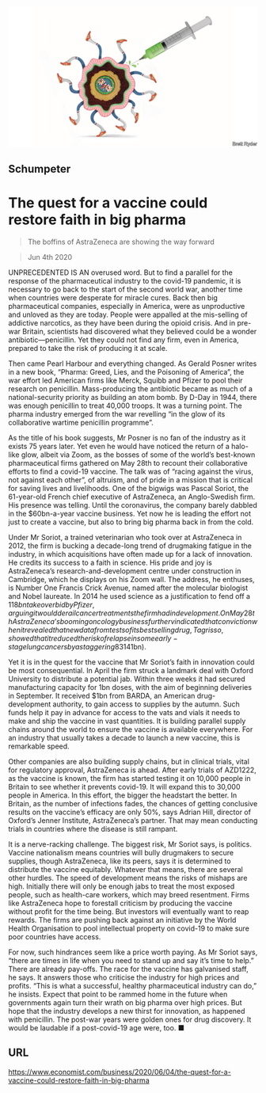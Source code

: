 ![](./images/20200606_WBD000_0.jpg)

## Schumpeter

# The quest for a vaccine could restore faith in big pharma

> The boffins of AstraZeneca are showing the way forward

> Jun 4th 2020

UNPRECEDENTED IS AN overused word. But to find a parallel for the response of the pharmaceutical industry to the covid-19 pandemic, it is necessary to go back to the start of the second world war, another time when countries were desperate for miracle cures. Back then big pharmaceutical companies, especially in America, were as unproductive and unloved as they are today. People were appalled at the mis-selling of addictive narcotics, as they have been during the opioid crisis. And in pre-war Britain, scientists had discovered what they believed could be a wonder antibiotic—penicillin. Yet they could not find any firm, even in America, prepared to take the risk of producing it at scale.

Then came Pearl Harbour and everything changed. As Gerald Posner writes in a new book, “Pharma: Greed, Lies, and the Poisoning of America”, the war effort led American firms like Merck, Squibb and Pfizer to pool their research on penicillin. Mass-producing the antibiotic became as much of a national-security priority as building an atom bomb. By D-Day in 1944, there was enough penicillin to treat 40,000 troops. It was a turning point. The pharma industry emerged from the war revelling “in the glow of its collaborative wartime penicillin programme”.

As the title of his book suggests, Mr Posner is no fan of the industry as it exists 75 years later. Yet even he would have noticed the return of a halo-like glow, albeit via Zoom, as the bosses of some of the world’s best-known pharmaceutical firms gathered on May 28th to recount their collaborative efforts to find a covid-19 vaccine. The talk was of “racing against the virus, not against each other”, of altruism, and of pride in a mission that is critical for saving lives and livelihoods. One of the bigwigs was Pascal Soriot, the 61-year-old French chief executive of AstraZeneca, an Anglo-Swedish firm. His presence was telling. Until the coronavirus, the company barely dabbled in the $60bn-a-year vaccine business. Yet now he is leading the effort not just to create a vaccine, but also to bring big pharma back in from the cold.

Under Mr Soriot, a trained veterinarian who took over at AstraZeneca in 2012, the firm is bucking a decade-long trend of drugmaking fatigue in the industry, in which acquisitions have often made up for a lack of innovation. He credits its success to a faith in science. His pride and joy is AstraZeneca’s research-and-development centre under construction in Cambridge, which he displays on his Zoom wall. The address, he enthuses, is Number One Francis Crick Avenue, named after the molecular biologist and Nobel laureate. In 2014 he used science as a justification to fend off a $118bn takeover bid by Pfizer, arguing it would derail cancer treatments the firm had in development. On May 28th AstraZeneca’s booming oncology business further vindicated that conviction when it revealed that new data from tests of its bestselling drug, Tagrisso, showed that it reduced the risk of relapse in some early-stage lung cancers by a staggering 83%. Though its returns are still below the industry average, such successes have made AstraZeneca Britain’s biggest listed company, now worth £112bn ($141bn).

Yet it is in the quest for the vaccine that Mr Soriot’s faith in innovation could be most consequential. In April the firm struck a landmark deal with Oxford University to distribute a potential jab. Within three weeks it had secured manufacturing capacity for 1bn doses, with the aim of beginning deliveries in September. It received $1bn from BARDA, an American drug-development authority, to gain access to supplies by the autumn. Such funds help it pay in advance for access to the vats and vials it needs to make and ship the vaccine in vast quantities. It is building parallel supply chains around the world to ensure the vaccine is available everywhere. For an industry that usually takes a decade to launch a new vaccine, this is remarkable speed.

Other companies are also building supply chains, but in clinical trials, vital for regulatory approval, AstraZeneca is ahead. After early trials of AZD1222, as the vaccine is known, the firm has started testing it on 10,000 people in Britain to see whether it prevents covid-19. It will expand this to 30,000 people in America. In this effort, the bigger the headstart the better. In Britain, as the number of infections fades, the chances of getting conclusive results on the vaccine’s efficacy are only 50%, says Adrian Hill, director of Oxford’s Jenner Institute, AstraZeneca’s partner. That may mean conducting trials in countries where the disease is still rampant.

It is a nerve-racking challenge. The biggest risk, Mr Soriot says, is politics. Vaccine nationalism means countries will bully drugmakers to secure supplies, though AstraZeneca, like its peers, says it is determined to distribute the vaccine equitably. Whatever that means, there are several other hurdles. The speed of development means the risks of mishaps are high. Initially there will only be enough jabs to treat the most exposed people, such as health-care workers, which may breed resentment. Firms like AstraZeneca hope to forestall criticism by producing the vaccine without profit for the time being. But investors will eventually want to reap rewards. The firms are pushing back against an initiative by the World Health Organisation to pool intellectual property on covid-19 to make sure poor countries have access.

For now, such hindrances seem like a price worth paying. As Mr Soriot says, “there are times in life when you need to stand up and say it’s time to help.” There are already pay-offs. The race for the vaccine has galvanised staff, he says. It answers those who criticise the industry for high prices and profits. “This is what a successful, healthy pharmaceutical industry can do,” he insists. Expect that point to be rammed home in the future when governments again turn their wrath on big pharma over high prices. But hope that the industry develops a new thirst for innovation, as happened with penicillin. The post-war years were golden ones for drug discovery. It would be laudable if a post-covid-19 age were, too. ■

## URL

https://www.economist.com/business/2020/06/04/the-quest-for-a-vaccine-could-restore-faith-in-big-pharma
